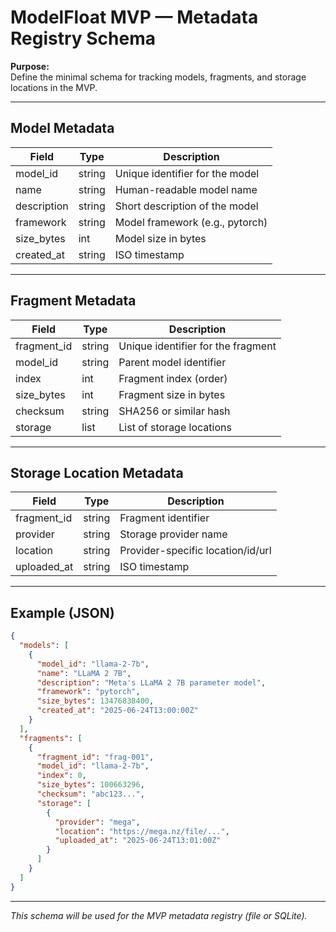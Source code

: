 # ModelFloat MVP — Metadata Registry Schema

**Purpose:**  
Define the minimal schema for tracking models, fragments, and storage locations in the MVP.

---

## Model Metadata

| Field         | Type    | Description                          |
|---------------|---------|--------------------------------------|
| model_id      | string  | Unique identifier for the model      |
| name          | string  | Human-readable model name            |
| description   | string  | Short description of the model       |
| framework     | string  | Model framework (e.g., pytorch)      |
| size_bytes    | int     | Model size in bytes                  |
| created_at    | string  | ISO timestamp                        |

---

## Fragment Metadata

| Field         | Type    | Description                          |
|---------------|---------|--------------------------------------|
| fragment_id   | string  | Unique identifier for the fragment   |
| model_id      | string  | Parent model identifier              |
| index         | int     | Fragment index (order)               |
| size_bytes    | int     | Fragment size in bytes               |
| checksum      | string  | SHA256 or similar hash               |
| storage       | list    | List of storage locations            |

---

## Storage Location Metadata

| Field         | Type    | Description                          |
|---------------|---------|--------------------------------------|
| fragment_id   | string  | Fragment identifier                  |
| provider      | string  | Storage provider name                |
| location      | string  | Provider-specific location/id/url    |
| uploaded_at   | string  | ISO timestamp                        |

---

## Example (JSON)

```json
{
  "models": [
    {
      "model_id": "llama-2-7b",
      "name": "LLaMA 2 7B",
      "description": "Meta's LLaMA 2 7B parameter model",
      "framework": "pytorch",
      "size_bytes": 13476838400,
      "created_at": "2025-06-24T13:00:00Z"
    }
  ],
  "fragments": [
    {
      "fragment_id": "frag-001",
      "model_id": "llama-2-7b",
      "index": 0,
      "size_bytes": 100663296,
      "checksum": "abc123...",
      "storage": [
        {
          "provider": "mega",
          "location": "https://mega.nz/file/...",
          "uploaded_at": "2025-06-24T13:01:00Z"
        }
      ]
    }
  ]
}
```

---

*This schema will be used for the MVP metadata registry (file or SQLite).*

